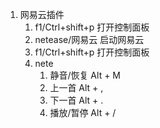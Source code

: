 1. 网易云插件
   1. f1/Ctrl+shift+p 打开控制面板
   2. netease/网易云 启动网易云
   3. f1/Ctrl+shift+p 打开控制面板
   4. nete
      1. 静音/恢复 Alt + M
      2. 上一首 Alt + ,
      3. 下一首 Alt + .
      4. 播放/暂停 Alt + /
